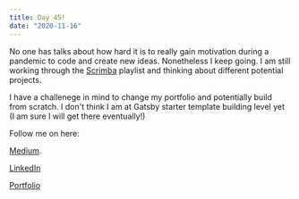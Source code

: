```yaml
---
title: Day 45!
date: "2020-11-16"
---
```



No one has talks about how hard it is to really gain motivation during a pandemic to code and create new ideas. Nonetheless I keep going. 
I am still working through the [Scrimba](https://scrimba.com/playlist/p7P5Hd) playlist and thinking about different potential projects.

I have a challenege in mind to change my portfolio and potentially build from scratch. I don't think I am at Gatsby starter template building level yet (I am sure I will get there eventually!)




Follow me on here:


[Medium](https://medium.com/@kalemajoanna).

[LinkedIn](https://www.linkedin.com/in/joanna-e-kalema-a5a5b4136/)

[Portfolio](https://joannathedeveloper.netlify.app/)

